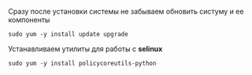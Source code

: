 
Сразу после установки системы не забываем обновить систуму и ее компоненты
~~~
sudo yum -y install update upgrade
~~~

Устанавливаем утилиты для работы с **selinux**
~~~
sudo yum -y install policycoreutils-python
~~~

